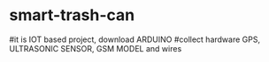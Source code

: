 # smart-trash-can
#it is IOT based project, download ARDUINO
#collect hardware GPS, ULTRASONIC SENSOR, GSM MODEL and wires
